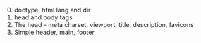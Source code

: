 0. doctype, html lang and dir
1. head and body tags
2. The head - meta charset, viewport, title, description, favicons
3. Simple header, main, footer
